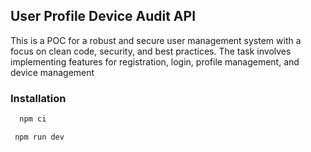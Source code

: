 ## User Profile Device Audit API

This is a POC for a robust and secure user management system with a focus on clean code, security, and best practices. The task involves implementing features for registration, login, profile management, and device management

### Installation

```bash
  npm ci
```

```bash
 npm run dev
```
